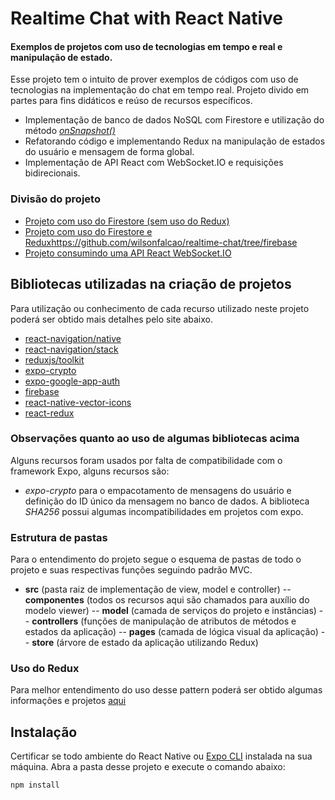 # Realtime Chat with React Native
#### Exemplos de projetos com uso de tecnologias em tempo e real e manipulação de estado.

Esse projeto tem o intuito de prover exemplos de códigos com uso de tecnologias na implementação do chat em tempo real. Projeto divido em partes para fins didáticos e reúso de recursos específicos.

- Implementação de banco de dados NoSQL com Firestore e utilização do método [_onSnapshot()_](https://firebase.google.com/docs/firestore/query-data/listen) 
- Refatorando código e implementando Redux na manipulação de estados do usuário e mensagem de forma global.
- Implementação de API React com WebSocket.IO e requisições bidirecionais.

### Divisão do projeto

- [Projeto com uso do Firestore (sem uso do Redux)](https://github.com/wilsonfalcao/realtime-chat/tree/redux)
- [Projeto com uso do Firestore e Redux]()https://github.com/wilsonfalcao/realtime-chat/tree/firebase
- [Projeto consumindo uma API React WebSocket.IO](https://github.com/wilsonfalcao/realtime-chat/tree/main)

## Bibliotecas utilizadas na criação de projetos

Para utilização ou conhecimento de cada recurso utilizado neste projeto poderá ser obtido mais detalhes pelo site abaixo.

- [react-navigation/native](https://reactnavigation.org/)
- [react-navigation/stack](https://reactnavigation.org/docs/stack-navigator/)
- [reduxjs/toolkit](https://redux-toolkit.js.org/)
- [expo-crypto](https://docs.expo.dev/versions/latest/sdk/crypto/)
- [expo-google-app-auth](https://docs.expo.dev/versions/latest/sdk/google/)
- [firebase](https://github.com/firebase/firebase-js-sdk)
- [react-native-vector-icons](https://github.com/oblador/react-native-vector-icons)
- [react-redux](https://react-redux.js.org/)

### Observações quanto ao uso de algumas bibliotecas acima

Alguns recursos foram usados por falta de compatibilidade com o framework Expo, alguns recursos são:
- _expo-crypto_ para o empacotamento de mensagens do usuário e definição do ID único da mensagem no banco de dados. A biblioteca _SHA256_ possui algumas incompatibilidades em projetos com expo. 

### Estrutura de pastas

Para o entendimento do projeto segue o esquema de pastas de todo o projeto e suas respectivas funções seguindo padrão MVC.

- **src** (pasta raiz de implementação de view, model e controller)
-- **componentes** (todos os recursos aqui são chamados para auxílio do modelo viewer)
-- **model** (camada de serviços do projeto e instâncias)
-- **controllers** (funções de manipulação de atributos de métodos e estados da aplicação)
-- **pages** (camada de lógica visual da aplicação)
-- **store** (árvore de estado da aplicação utilizando Redux)


### Uso do Redux

Para melhor entendimento do uso desse pattern poderá ser obtido algumas informações e projetos [aqui](https://github.com/wilsonfalcao/react-native-redux-example1)

## Instalação

Certificar se todo ambiente do React Native ou [Expo CLI](https://reactnative.dev/docs/environment-setup) instalada na sua máquina.
Abra a pasta desse projeto e execute o comando abaixo:
```sh
npm install
```
